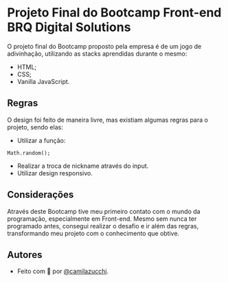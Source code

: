 # Projeto Final do Bootcamp Front-end BRQ Digital Solutions

O projeto final do Bootcamp proposto pela empresa é de um jogo de adivinhação, utilizando as stacks aprendidas durante o mesmo:
- HTML;
- CSS;
- Vanilla JavaScript.

## Regras

O design foi feito de maneira livre, mas existiam algumas regras para o projeto, sendo elas:

- Utilizar a função:
```
Math.random();
```
- Realizar a troca de nickname através do input.
- Utilizar design responsivo.

## Considerações

Através deste Bootcamp tive meu primeiro contato com o mundo da programação, especialmente em Front-end. Mesmo sem nunca ter programado antes, consegui realizar o desafio e ir além das regras, transformando meu projeto com o conhecimento que obtive.

## Autores

- Feito com 💜 por [@camilazucchi](https://www.github.com/camilazucchi).
